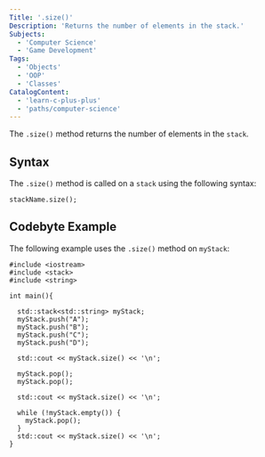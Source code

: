 ```yaml
---
Title: '.size()'
Description: 'Returns the number of elements in the stack.'
Subjects:
  - 'Computer Science'
  - 'Game Development'
Tags:
  - 'Objects'
  - 'OOP'
  - 'Classes'
CatalogContent:
  - 'learn-c-plus-plus'
  - 'paths/computer-science'
---
```


The `.size()` method returns the number of elements in the `stack`.

## Syntax

The `.size()` method is called on a `stack` using the following syntax:

```pseudo
stackName.size();
```

## Codebyte Example

The following example uses the `.size()` method on `myStack`:

```codebyte/cpp
#include <iostream>
#include <stack>
#include <string>

int main(){

  std::stack<std::string> myStack;
  myStack.push("A");
  myStack.push("B");
  myStack.push("C");
  myStack.push("D");

  std::cout << myStack.size() << '\n';

  myStack.pop();
  myStack.pop();

  std::cout << myStack.size() << '\n';

  while (!myStack.empty()) {
    myStack.pop();
  }
  std::cout << myStack.size() << '\n';
}
```
